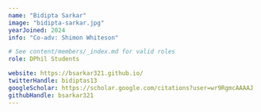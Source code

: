 ```yaml
---
name: "Bidipta Sarkar"
image: "bidipta-sarkar.jpg"
yearJoined: 2024
info: "Co-adv: Shimon Whiteson"

# See content/members/_index.md for valid roles
role: DPhil Students

website: https://bsarkar321.github.io/
twitterHandle: bidiptas13
googleScholar: https://scholar.google.com/citations?user=wr9RgmcAAAAJ
githubHandle: bsarkar321
---
```

